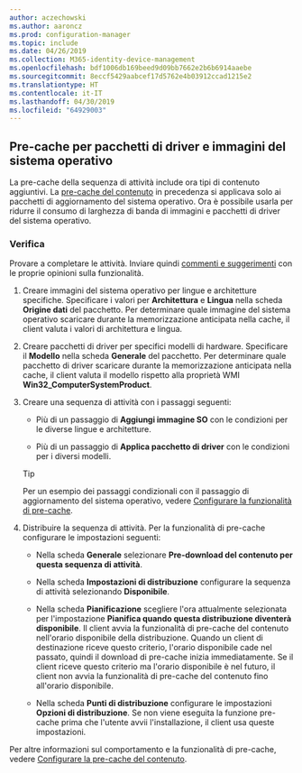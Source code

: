 ```yaml
---
author: aczechowski
ms.author: aaroncz
ms.prod: configuration-manager
ms.topic: include
ms.date: 04/26/2019
ms.collection: M365-identity-device-management
ms.openlocfilehash: bdf1006db169beed9d09bb7662e2b6b6914aaebe
ms.sourcegitcommit: 8eccf5429aabcef17d5762e4b03912ccad1215e2
ms.translationtype: HT
ms.contentlocale: it-IT
ms.lasthandoff: 04/30/2019
ms.locfileid: "64929003"
---
```

## <a name="bkmk_precache"></a> Pre-cache per pacchetti di driver e immagini del sistema operativo

<!--4224642-->
La pre-cache della sequenza di attività include ora tipi di contenuto aggiuntivi. La [pre-cache del contenuto](/sccm/osd/deploy-use/create-a-task-sequence-to-upgrade-an-operating-system#configure-pre-cache-content) in precedenza si applicava solo ai pacchetti di aggiornamento del sistema operativo. Ora è possibile usarla per ridurre il consumo di larghezza di banda di immagini e pacchetti di driver del sistema operativo.

### <a name="try-it-out"></a>Verifica

Provare a completare le attività. Inviare quindi [commenti e suggerimenti](/sccm/core/understand/find-help#product-feedback) con le proprie opinioni sulla funzionalità.

1. Creare immagini del sistema operativo per lingue e architetture specifiche. Specificare i valori per **Architettura** e **Lingua** nella scheda **Origine dati** del pacchetto. Per determinare quale immagine del sistema operativo scaricare durante la memorizzazione anticipata nella cache, il client valuta i valori di architettura e lingua.  

2. Creare pacchetti di driver per specifici modelli di hardware. Specificare il **Modello** nella scheda **Generale** del pacchetto. Per determinare quale pacchetto di driver scaricare durante la memorizzazione anticipata nella cache, il client valuta il modello rispetto alla proprietà WMI **Win32_ComputerSystemProduct**.  

3. Creare una sequenza di attività con i passaggi seguenti:  

    - Più di un passaggio di **Aggiungi immagine SO** con le condizioni per le diverse lingue e architetture.  

    - Più di un passaggio di **Applica pacchetto di driver** con le condizioni per i diversi modelli.  

    > [!Tip]  
    > Per un esempio dei passaggi condizionali con il passaggio di aggiornamento del sistema operativo, vedere [Configurare la funzionalità di pre-cache](/sccm/osd/deploy-use/create-a-task-sequence-to-upgrade-an-operating-system#to-configure-the-pre-cache-feature).  

4. Distribuire la sequenza di attività. Per la funzionalità di pre-cache configurare le impostazioni seguenti:  

    - Nella scheda **Generale** selezionare **Pre-download del contenuto per questa sequenza di attività**.  

    - Nella scheda **Impostazioni di distribuzione** configurare la sequenza di attività selezionando **Disponibile**.  

    - Nella scheda **Pianificazione** scegliere l'ora attualmente selezionata per l'impostazione **Pianifica quando questa distribuzione diventerà disponibile**. Il client avvia la funzionalità di pre-cache del contenuto nell'orario disponibile della distribuzione. Quando un client di destinazione riceve questo criterio, l'orario disponibile cade nel passato, quindi il download di pre-cache inizia immediatamente. Se il client riceve questo criterio ma l'orario disponibile è nel futuro, il client non avvia la funzionalità di pre-cache del contenuto fino all'orario disponibile.  

    - Nella scheda **Punti di distribuzione** configurare le impostazioni **Opzioni di distribuzione**. Se non viene eseguita la funzione pre-cache prima che l'utente avvii l'installazione, il client usa queste impostazioni.  

Per altre informazioni sul comportamento e la funzionalità di pre-cache, vedere [Configurare la pre-cache del contenuto](/sccm/osd/deploy-use/create-a-task-sequence-to-upgrade-an-operating-system#configure-pre-cache-content).
